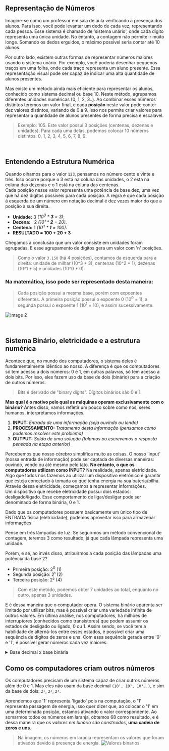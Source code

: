 ## Representação de Números
Imagine-se como um professor em sala de aula verificando a presença dos alunos. Para isso, você pode levantar um dedo de cada vez, representando cada pessoa. Esse sistema é chamado de 'sistema unário', onde cada dígito representa uma única unidade. No entanto, a contagem não permite ir muito longe. Somando os dedos erguidos, o máximo possível seria contar até 10 alunos.

Por outro lado, existem outras formas de representar números maiores usando o sistema unário.
Por exemplo, você poderia desenhar pequenos traços em uma folha, onde cada traço representa um aluno presente. 
Essa representação visual pode ser capaz de indicar uma alta quantidade de alunos presentes.

Mas existe um método ainda mais eficiente para representar os alunos, conhecido como sistema decimal ou base 10. Neste método, agrupamos diferentes unidades numéricas (0, 1, 2, 3..). Ao combinar esses números distintos teremos um valor final, e cada __posição__ neste valor pode conter dez valores distintos, variando de 0 a 9. Isso nos permite criar valores para representar a quantidade de alunos presentes de forma precisa e escalável.
> Exemplo: 105. Este valor possui 3 posições (centenas, dezenas e unidades). Para cada uma delas, podemos colocar 10 números distintos: 0, 1, 2, 3, 4, 5, 6, 7, 8, 9. 

<br>

## Entendendo a Estrutura Numérica
Quando olhamos para o valor `123`, pensamos no número cento e vinte e três. Isso ocorre porque o 3 está na coluna das unidades, o 2 está na coluna das dezenas e o 1 está na coluna das centenas. </br>
Cada posição nesse valor representa uma potência de base dez, uma vez que há dez dígitos possíveis para cada posição. A regra é que cada posição à esquerda de um número em notação decimal é dez vezes maior do que a posição à sua direita.
- **Unidade:** 3 _(10<sup>0</sup> * __3__ = 3)_;
- **Dezena:** &nbsp; 2  _(10¹ * __2__ = 20)_.
- **Centena:** 1 _(10² * __1__ = 100)_.
- **RESULTADO = 100 + 20 + 3**

Chegamos à conclusão que um valor consiste em unidades foram agrupadas. E esse agrupamento de dígitos gera um valor com 'n' posições.
> Como o valor `3.150` (há 4 posições), contamos da esquerda para a direita: unidade de milhar (10^3 * 3), centenas (10^2 * 1), dezenas (10^1 * 5) e unidades (10^0 * 0).


### Na matemática, isso pode ser representado desta maneira:
> Cada posição possui a mesma base, porém com expoentes diferentes. A primeira posição possui o expoente 0 (10<sup>0</sup> = 1), a segunda possui o expoente 1 (10<sup>1</sup> = 10), e assim sucessivamente.  <a name="img1"> </a>

![image 2](https://github.com/FireguiQueen/CC50/assets/98475125/43cf09fb-06c8-4d56-906b-0cd7022c1f76)


<br>

## Sistema Binário, eletricidade e a estrutura numérica
Acontece que, no mundo dos computadores, o sistema deles é fundamentalmente idêntico ao nosso.
A diferença é que os computadores só tem acesso a dois números: 0 e 1, em outras palavras, só tem acesso a dois bits. Por isso, eles fazem uso da base de dois (binário) para a criação de outros números.
> Bits é derivado de "binary digits". Dígitos binários são 0 e 1.

__Mas qual é o motivo pelo qual as máquinas operam exclusivamente com o binário?__
Antes disso, vamos refletir um pouco sobre como nós, seres humanos, interpretamos informações.
1. __INPUT:__ _Entrada de uma informação (seja ouvindo ou lendo)_
2. __PROCESSAMENTO:__ _Tratamento desta informação (pensamos como podemos resolver este problema)_
3. __OUTPUT:__ _Saída de uma solução (falamos ou escrevemos a resposta pensada na etapa anterior)_

Percebemos que nosso cérebro simplifica muito as coisas. O nosso 'input' (nossa entrada de informação) pode ser captada de diversas maneiras: ouvindo, vendo ou até mesmo pelo tato.
__No entanto, o que os computadores utilizam como INPUT?__ Na realidade, apenas eletricidade.
Algo que todos nós fazemos ao utilizar um dispositivo eletrônico é garantir que esteja conectado à tomada ou que tenha energia na sua bateria/pilha.
Através dessa eletricidade, começamos a representar informações. </br>
Um dispositivo que recebe eletricidade possui dois estados: desligado/ligado. Esse comportamento de ligar/desligar pode ser denominado de forma binária, 0 e 1.

Dado que os computadores possuem basicamente um único tipo de ENTRADA física (eletricidade), podemos aproveitar isso para armazenar informações.

Pense em três lâmpadas de luz. Se seguirmos um método convencional de contagem, teremos 3 como resultado, já que cada lâmpada representa uma unidade.

Porém, e se, ao invés disso, atribuirmos a cada posição das lâmpadas uma potência da base 2?
- Primeira posição:   2<sup>0</sup> (1)
- Segunda posição:    2¹ (2)
- Terceira posição:   2² (4)
> Com este metódo, podemos obter 7 unidades ao total, enquanto no outro, apenas 3 unidades.

E é dessa maneira que o computador opera. O sistema binário aparenta ser limitado por utilizar bits, mas é possível criar uma variedade infinita de outros valores. Em última análise, nos computadores, há milhões de interruptores (conhecidos como transistores) que podem assumir os estados de desligado ou ligado, 0 ou 1. Assim sendo, se você tem a habilidade de alterná-los entre esses estados, é possível criar uma sequência de dígitos de zeros e uns. Com essa sequência gerada entre '0' e '1', é possível gerar números cada vez maiores.

<details>
    <summary>Base decimal x base binária</summary>
    <h4>..10 <sup>4</sup> &nbsp; 10 <sup>3</sup>&nbsp; 10 <sup>2</sup> &nbsp; 10 <sup>1</sup>&nbsp; 10 <sup>0</sup> </h4>
    <img src="https://github.com/FireguiQueen/CC50/assets/98475125/6f0a983d-9674-4378-857c-24dc1469336c"/>
    <h4>..10 <sup>8</sup> &nbsp; 2 <sup>4</sup>&nbsp; 2 <sup>2</sup> &nbsp; 2 <sup>1</sup>&nbsp; 2 <sup>0</sup> </h4> <a name="img2">
    <img src="https://github.com/FireguiQueen/CC50/assets/98475125/38d021f4-3a21-4420-a6f5-553ab31b898e"/>
</details>


## Como os computadores criam outros números
Os computadores precisam de um sistema capaz de criar outros números além de 0 e 1. Mas eles não usam da base decimal `(10¹, 10², 10³..)`, e sim da base de dois: `2¹`, `2²`, `2³`.

Aprendemos que '1' representa 'ligado' pois na computação, o '1' representa passagem de energia, isso quer dizer que, ao colocar o '1' em uma determinada posição, estamos ativando o valor correspondente. Ao somarmos todos os números em laranja, obtemos 68 como resultado, e é dessa maneira que os _valores em binário são construídos_, __uma cadeia de zeros e uns__.

> Na imagem, os números em laranja representam os valores que foram ativados devido à presença de energia.
![Valores binarios](https://github.com/FireguiQueen/CC50/assets/98475125/736efe04-d419-4ace-9d14-83132d0a73a4)





